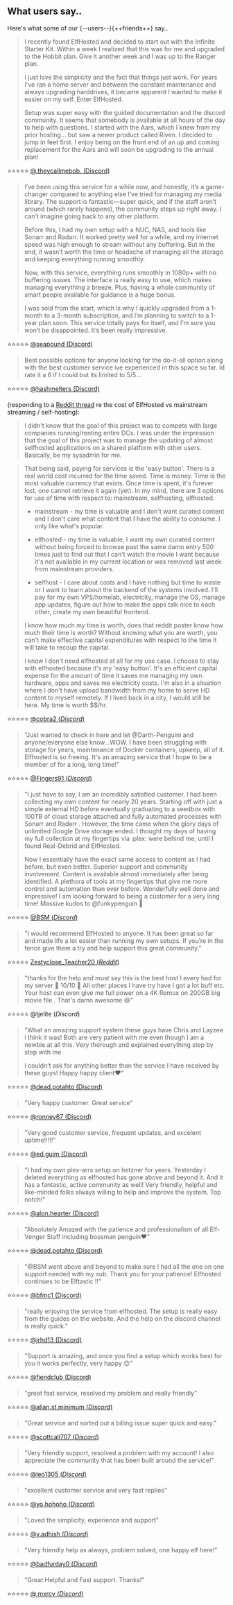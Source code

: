 ## What users say..

Here's what some of our {--users--}{++friends++} say..
> I recently found ElfHosted and decided to start out with the Infinite Starter Kit. Within a week I realized that this was for me and upgraded to the Hobbit plan. Give it another week and I was up to the Ranger plan. 
>
> I just love the simplicity and the fact that things just work. For years I've ran a home server and between the constant maintenance and always upgrading harddrives, it became apparent I wanted to make it easier on my self. Enter ElfHosted. 
> 
> Setup was super easy with the guided documentation and the discord community. It seems that somebody is available at all hours of the day to help with questions. I started with the Aars, which I knew from my prior hosting... but saw a newer product called Riven. I decided to jump in feet first. I enjoy being on the front end of an up and coming replacement for the Aars and will soon be upgrading to the annual plan!

:star::star::star::star::star: [\@.theycallmebob. (Discord)](https://discord.com/channels/396055506072109067/1234856745696886784/1268939087939764224)

> I’ve been using this service for a while now, and honestly, it’s a game-changer compared to anything else I’ve tried for managing my media library. The support is fantastic—super quick, and if the staff aren’t around (which rarely happens), the community steps up right away. I can’t imagine going back to any other platform.
> 
> Before this, I had my own setup with a NUC, NAS, and tools like Sonarr and Radarr. It worked pretty well for a while, and my internet speed was high enough to stream without any buffering. But in the end, it wasn’t worth the time or headache of managing all the storage and keeping everything running smoothly.
> 
> Now, with this service, everything runs smoothly in 1080p+ with no buffering issues. The interface is really easy to use, which makes managing everything a breeze. Plus, having a whole community of smart people available for guidance is a huge bonus.
> 
> I was sold from the start, which is why I quickly upgraded from a 1-month to a 3-month subscription, and I’m planning to switch to a 1-year plan soon. This service totally pays for itself, and I’m sure you won’t be disappointed. It’s been really impressive.

:star::star::star::star::star: [\@seapound (Discord)](https://discord.com/channels/396055506072109067/1234856745696886784/1268597236745637999)

> Best possible options for anyone looking for the do-it-all option along with the best customer service ive experienced in this space so far. Id rate it a 6 if I could but its limited to 5/5...

:star::star::star::star::star: [\@hashmelters (Discord)](https://discord.com/channels/396055506072109067/1234856745696886784/1270998483863863338)
 
(responding to a [Reddit thread](https://www.reddit.com/r/RealDebrid/comments/1eirutv/plex_hosting_options_elfhosted_other_services/) re the cost of ElfHosted vs mainstream streaming / self-hosting):

> I didn't know that the goal of this project was to compete with large companies running/renting entire DCs. I was under the impression that the goal of this project was to  manage the updating of almost selfhosted applications on a shared platform with other users. Basically, be my sysadmin for me. 

> That being said, paying for services is the 'easy button'. There is a real world cost incurred for the time saved. Time is money. Time is the most valuable currency that exists. Once time is spent, it's forever lost, one cannot retrieve it again (yet). In my mind, there are 3 options for use of time with respect to: mainstream, selfhosting, elfhosted. 
>
> * mainstream - my time is valuable and I don't want curated content and I don't care what content that I have the ability to consume. I only like what's popular.
> 
> * elfhosted - my time is valuable, I want my own curated content without being forced to browse past the same damn entry 500 times just to find out that I can't watch the movie I want because it's not available in my current location or was removed last week from mainstream providers.
> 
> * selfhost - I care about costs and I have nothing but time to waste or I want to learn about the backend of the systems involved. I'll pay for my own VPS/homelab, electricity, manage the OS, manage app updates, figure out how to make the apps talk nice to each other, create my own beautiful frontend.
>
> I know how much my time is worth, does that reddit poster know how much their time is worth? Without knowing what you are worth, you can't make effective capital expenditures with respect to the time it will take to recoup the capital. 
> 
> I know I don't need elfhosted at all for my use case. I choose to stay with elfhosted because it's my 'easy button'. It's an efficient capital expense for the amount of time it saves me managing my own hardware, apps and saves me electricity costs. I'm also in a situation where I don't have upload bandwidth from my home to serve HD content to myself remotely. If I lived back in a city, I would still be here. My time is worth $$/hr.

:star::star::star::star::star: [\@cobra2 (*Discord*)](https://discord.com/channels/396055506072109067/1118645576884572303/1269215171994456145)

> "Just wanted to check in here and let \@Darth-Penguini and anyone/everyone else know...WOW. I have been struggling with storage for years, maintenance of Docker containers, upkeep, all of it. Elfhosted is so freeing. It's an amazing service that I hope to be a member of for a long, long time!"  

:star::star::star::star::star: [\@Fingers91 (*Discord*)](https://discord.com/channels/396055506072109067/1118645576884572303/1233758587835383908)

> "I just have to say, I am an incredibly satisfied customer. I had been collecting my own content for nearly 20 years. Starting off with just a simple external HD before eventually graduating to a seedbox with 100TB of cloud storage attached and fully automated processes with Sonarr and Radarr . However, the time came when the glory days of unlimited Google Drive storage ended. I thought my days of having my full collection at my fingertips via :plex: were behind me, until I found Real-Debrid and ElfHosted. 
> 
> Now I essentially have the exact same access to content as I had before, but even better. Superior support and community involvement. Content is available almost immediately after being identified. A plethora of tools at my fingertips that give me more control and automation than ever before. Wonderfully well done and impressive! I am looking forward to being a customer for a very long time! Massive kudos to @funkypenguin 🤟 

:star::star::star::star::star: [\@BSM (*Discord*)](https://discord.com/channels/396055506072109067/1118645576884572303/1233057353390231655)

> "I would recommend ElfHosted to anyone. It has been great so far and made life a lot easier than running my own setups. If you’re in the fence give them a try and help support this great community." 

:star::star::star::star::star: [Zestyclose_Teacher20 (*Reddit*)](https://old.reddit.com/r/StremioAddons/comments/1b5wqdx/elfhosteds_elfdisclosure_report_for_feb_2024/ktayicr/)

> "thanks for the help and must say this is the best host I every had for my server 🙂 10/10 🙂 All other places I have try have I got a lot buff etc. Your host can even give me full power on a 4K Remux on 200GB big movie file . That's damn awesome 😄"

:star::star::star::star::star: \@tjelite (*Discord*)

> "What an amazing support system these guys have Chris and Layzee i think it was! Both are very patient with me even though I am a newbie at all this. Very thorough and explained everything step by step with me 
> 
> I couldn’t ask for anything better than the service I have received by these guys! Happy happy client❤️"

:star::star::star::star::star: [\@dead.potahto (Discord)](https://discord.com/channels/396055506072109067/1239991761355669625)

> "Very happy customer. Great service"

:star::star::star::star::star: [\@ronney67 (Discord)](https://discord.com/channels/396055506072109067/1234856745696886784/1234932676822044703)

> "Very good customer service, frequent updates, and excelent uptime!!!!!"

:star::star::star::star::star: [@ed.guim (Discord)](https://discord.com/channels/396055506072109067/1234856745696886784/1234946556126433304)

> "I had my own plex-arrs setup on hetzner for years. Yesterday I deleted everything as elfhosted has gone above and beyond it. And it has a fantastic, active community as well! Very friendly, helpful and like-minded folks always willing to help and improve the system. Top notch!"

:star::star::star::star::star: [\@alon.hearter (Discord)](https://discord.com/channels/396055506072109067/1234856745696886784/1235106033144434749)

> "Absolutely Amazed with the patience and professionalism of all Elf-Venger Staff including bossman penguin❤️"

:star::star::star::star::star: [\@dead.potahto (Discord)](https://discord.com/channels/396055506072109067/1234856745696886784/1252138718790422531)

> "@BSM went above and beyond to make sure I had all the one on one support needed with my sub. Thank you for your patience! Elfhosted continues to be Elftastic !!"

:star::star::star::star::star: [\@bfmc1 (Discord)](https://discord.com/channels/396055506072109067/1234856745696886784/1251339401410117728)

> "really enjoying the service from elfhosted. The setup is really easy from the guides on the website. And the help on the discord channel is really quick."

:star::star::star::star::star: [\@jrhd13 (Discord)](https://discord.com/channels/396055506072109067/1234856745696886784/1242251199290277953)

> "Support is amazing, and once you find a setup which works best for you it works perfectly, very happy 😊"

:star::star::star::star::star: [\@fiendclub (Discord)](https://discord.com/channels/396055506072109067/1234856745696886784/1248991242222833705)

> "great fast service, resolved my problem and really friendly"

:star::star::star::star::star: [\@allan.st.minimum (*Discord*)](https://discord.com/channels/396055506072109067/1234856745696886784/1235401078456193094)

> "Great service and sorted out a billing issue super quick and easy."

:star::star::star::star::star: [\@scottcall707 (*Discord*)](https://discord.com/channels/396055506072109067/1234856745696886784/1236078421428142185)

> "Very friendly support, resolved a problem with my account! I also appreciate the community that has been built around the service!"

:star::star::star::star::star: [\@leo1305 (*Discord*)](https://discord.com/channels/396055506072109067/1234856745696886784/1236631075665612910)

> "excellent customer service and very fast replies"

:star::star::star::star::star: [\@yo.hohoho (*Discord*)](https://discord.com/channels/396055506072109067/1234856745696886784/1237027356775026802)

> "Loved the simplicity, experience and support"

:star::star::star::star::star: [\@y.adhish (*Discord*)](https://discord.com/channels/396055506072109067/1234856745696886784/1238152836098031666)

> "Very friendly help as always, problem solved, one happy elf here!"

:star::star::star::star::star: [\@badfurday0 (*Discord*)](https://discord.com/channels/396055506072109067/1234856745696886784/1242998312827883550)

> "Great Helpful and Fast support. Thanks!" 

:star::star::star::star::star: [\@.mxrcy (*Discord*)](https://discord.com/channels/396055506072109067/1234856745696886784/1244417224479866892)